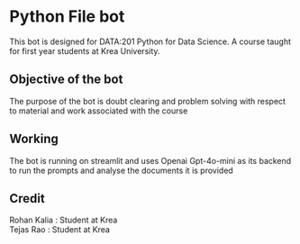 # Python File bot

This bot is designed for DATA:201 Python for Data Science. A course taught for first year students at Krea University.

## Objective of the bot

The purpose of the bot is doubt clearing and problem solving with respect to material and work associated with the course

## Working

The bot is running on streamlit and uses Openai Gpt-4o-mini as its backend to run the prompts and analyse the documents it is provided

## Credit

Rohan Kalia : Student at Krea \
Tejas Rao : Student at Krea
